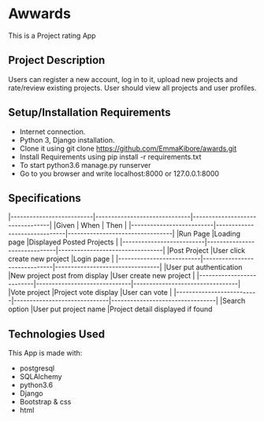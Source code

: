 # Awwards
This is a Project rating App 

## Project Description
Users can register a new account, log in to it, upload new projects and rate/review existing projects. User should view all projects and user profiles.

## Setup/Installation Requirements
* Internet connection.
* Python 3, Django installation.
* Clone it using git clone https://github.com/EmmaKibore/awards.git
* Install Requirements using pip install -r requirements.txt
* To start python3.6 manage.py runserver
* Go to you browser and write localhost:8000 or 127.0.0.1:8000

## Specifications

|--------------------------|------------------------------|---------------------------------|
|Given                     | When                         |    Then                         |
|--------------------------|------------------------------|---------------------------------|
|Run Page                  |Loading page                  |Displayed Posted Projects        |
|--------------------------|------------------------------|---------------------------------|
|Post Project              |User click create new project |Login page                       |
|--------------------------|------------------------------|---------------------------------|
|User put authentication   |New project post from display |User create new project          |
|--------------------------|------------------------------|---------------------------------|
|Vote project              |Project vote display          |User can vote                    |
|--------------------------|------------------------------|---------------------------------|
|Search option             |User put project name         |Project detail displayed if found

## Technologies Used
This App is made with:

* postgresql
* SQLAlchemy
* python3.6
* Django
* Bootstrap & css
* html
